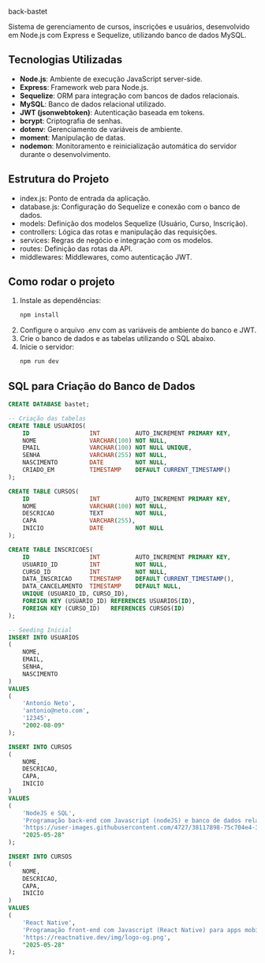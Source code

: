 back-bastet

Sistema de gerenciamento de cursos, inscrições e usuários, desenvolvido em Node.js com Express e Sequelize, utilizando banco de dados MySQL.

## Tecnologias Utilizadas

- **Node.js**: Ambiente de execução JavaScript server-side.
- **Express**: Framework web para Node.js.
- **Sequelize**: ORM para integração com bancos de dados relacionais.
- **MySQL**: Banco de dados relacional utilizado.
- **JWT (jsonwebtoken)**: Autenticação baseada em tokens.
- **bcrypt**: Criptografia de senhas.
- **dotenv**: Gerenciamento de variáveis de ambiente.
- **moment**: Manipulação de datas.
- **nodemon**: Monitoramento e reinicialização automática do servidor durante o desenvolvimento.

## Estrutura do Projeto

- index.js: Ponto de entrada da aplicação.
- database.js: Configuração do Sequelize e conexão com o banco de dados.
- models: Definição dos modelos Sequelize (Usuário, Curso, Inscrição).
- controllers: Lógica das rotas e manipulação das requisições.
- services: Regras de negócio e integração com os modelos.
- routes: Definição das rotas da API.
- middlewares: Middlewares, como autenticação JWT.

## Como rodar o projeto

1. Instale as dependências:
   ```sh
   npm install
   ```
2. Configure o arquivo .env com as variáveis de ambiente do banco e JWT.
3. Crie o banco de dados e as tabelas utilizando o SQL abaixo.
4. Inicie o servidor:
   ```sh
   npm run dev
   ```

## SQL para Criação do Banco de Dados

```sql
CREATE DATABASE bastet;

-- Criação das tabelas
CREATE TABLE USUARIOS(
	ID                 INT          AUTO_INCREMENT PRIMARY KEY,
	NOME               VARCHAR(100) NOT NULL,
	EMAIL              VARCHAR(100) NOT NULL UNIQUE,
	SENHA              VARCHAR(255) NOT NULL,
	NASCIMENTO         DATE         NOT NULL,
	CRIADO_EM          TIMESTAMP    DEFAULT CURRENT_TIMESTAMP()
);

CREATE TABLE CURSOS(
	ID		           INT          AUTO_INCREMENT PRIMARY KEY,
	NOME               VARCHAR(100) NOT NULL,
	DESCRICAO          TEXT			NOT NULL,
	CAPA               VARCHAR(255),
	INICIO             DATE			NOT NULL
);

CREATE TABLE INSCRICOES(
	ID                 INT 			AUTO_INCREMENT PRIMARY KEY,
	USUARIO_ID         INT			NOT NULL,
	CURSO_ID           INT			NOT NULL,
	DATA_INSCRICAO     TIMESTAMP	DEFAULT CURRENT_TIMESTAMP(),
	DATA_CANCELAMENTO  TIMESTAMP	DEFAULT NULL,
	UNIQUE (USUARIO_ID, CURSO_ID),
	FOREIGN KEY (USUARIO_ID) REFERENCES USUARIOS(ID),
	FOREIGN KEY (CURSO_ID)   REFERENCES CURSOS(ID)
);

-- Seeding Inicial
INSERT INTO USUARIOS
(
	NOME,
	EMAIL,
	SENHA,
	NASCIMENTO
)
VALUES
(
	'Antonio Neto',
	'antonio@neto.com',
	'12345',
	"2002-08-09"
);

INSERT INTO CURSOS
(
	NOME,
	DESCRICAO,
	CAPA,
	INICIO
)
VALUES
(
	'NodeJS e SQL',
	'Programação back-end com Javascript (nodeJS) e banco de dados relacional (mysql)',
	'https://user-images.githubusercontent.com/4727/38117898-75c704e4-336c-11e8-82bb-dffd73f55e94.png',
	"2025-05-28"
);

INSERT INTO CURSOS
(
	NOME,
	DESCRICAO,
	CAPA,
	INICIO
)
VALUES
(
	'React Native',
	'Programação front-end com Javascript (React Native) para apps mobile',
	'https://reactnative.dev/img/logo-og.png',
	"2025-05-28"
);
```
